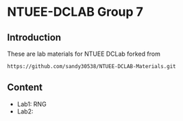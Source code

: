 # NTUEE-DCLAB Group 7
## Introduction
These are lab materials for NTUEE DCLab forked from 
```
https://github.com/sandy30538/NTUEE-DCLAB-Materials.git
```

## Content
* Lab1: RNG
* Lab2:


